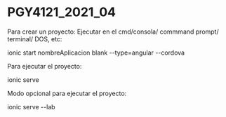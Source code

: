 # PGY4121_2021_04

Para crear un proyecto:
Ejecutar en el cmd/consola/ commmand prompt/ terminal/ DOS, etc:

ionic start nombreAplicacion blank --type=angular --cordova

Para ejecutar el proyecto:

ionic serve

Modo opcional para ejecutar el proyecto:

ionic serve --lab
